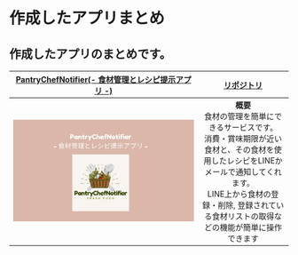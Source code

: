 # 作成したアプリまとめ
## 作成したアプリのまとめです。
[PantryChefNotifier(- 食材管理とレシピ提示アプリ -)](https://pantry-chef-notifier.com) | [リポジトリ](https://github.com/ryo-mogura/Pantry-Chef-Notifier)
:--: | :--:
![PantryChefNotifier](images/1.png) | **概要** <br> 食材の管理を簡単にできるサービスです。<br>消費・賞味期限が近い食材と、その食材を使用したレシピをLINEかメールで通知してくれます。<br>LINE上から食材の登録・削除, 登録されている食材リストの取得などの機能が簡単に操作できます

